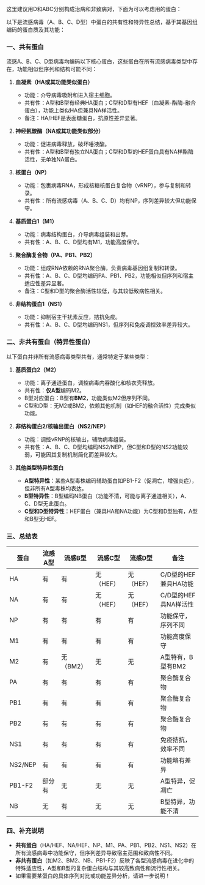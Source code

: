 这里建议用D和ABC分别构成治病和非致病对，下面为可以考虑用的蛋白：

以下是流感病毒（A、B、C、D型）中蛋白的共有性和特异性总结，基于其基因组编码的蛋白质及其功能：

### 一、共有蛋白
流感A、B、C、D型病毒均编码以下核心蛋白，这些蛋白在所有流感病毒类型中存在，功能相似但序列和结构可能不同：

1. **血凝素（HA或其功能类似蛋白）**  
   - 功能：介导病毒吸附和进入宿主细胞。  
   - 共有性：A型和B型有经典HA蛋白；C型和D型有HEF（血凝素-酯酶-融合蛋白），功能上类似HA但兼具NA样活性。  
   - 备注：HA/HEF是表面糖蛋白，抗原性差异显著。

2. **神经氨酸酶（NA或其功能类似部分）**  
   - 功能：促进病毒释放，破坏唾液酸。  
   - 共有性：A型和B型有独立NA蛋白；C型和D型的HEF蛋白具有NA样酯酶活性，无单独NA蛋白。  

3. **核蛋白（NP）**  
   - 功能：包裹病毒RNA，形成核糖核蛋白复合物（vRNP），参与复制和转录。  
   - 共有性：所有流感病毒（A、B、C、D）均有NP，序列差异较大但功能保守。

4. **基质蛋白1（M1）**  
   - 功能：病毒结构蛋白，介导病毒组装和出芽。  
   - 共有性：A、B、C、D型均有M1，功能高度保守。

5. **聚合酶复合物（PA、PB1、PB2）**  
   - 功能：组成RNA依赖的RNA聚合酶，负责病毒基因组复制和转录。  
   - 共有性：A、B、C、D型均编码PA、PB1、PB2，功能相似但序列和宿主适应性差异显著。  
   - 备注：C型和D型的聚合酶活性较低，与其较低致病性相关。

6. **非结构蛋白1（NS1）**  
   - 功能：抑制宿主干扰素反应，拮抗免疫。  
   - 共有性：A、B、C、D型均编码NS1，但序列和免疫调控效率差异较大。

### 二、非共有蛋白（特异性蛋白）
以下蛋白并非所有流感病毒类型共有，通常特定于某些类型：

1. **基质蛋白2（M2）**  
   - 功能：离子通道蛋白，调控病毒内吞酸化和核衣壳释放。  
   - 共有性：**仅A型**编码M2。  
   - B型对应蛋白：B型有**BM2**，功能类似M2但序列不同。  
   - C型和D型：无M2或BM2，依赖其他机制（如HEF的融合活性）完成类似功能。

2. **非结构蛋白2/核输出蛋白（NS2/NEP）**  
   - 功能：调控vRNP的核输出，辅助病毒组装。  
   - 共有性：A、B、C、D型均编码NS2/NEP，但C型和D型的NS2功能较弱，可能因其复制机制简化而差异较大。

3. **其他类型特异性蛋白**  
   - **A型特异性**：某些A型毒株编码辅助蛋白如PB1-F2（促凋亡，增强炎症），但非所有A型毒株均表达。  
   - **B型特异性**：B型编码NB蛋白（功能不清，可能与离子通道相关），A、C、D型无此蛋白。  
   - **C型和D型特异性**：HEF蛋白（兼具HA和NA功能）为C型和D型独有，A型和B型无HEF。  

### 三、总结表

| 蛋白    | 流感A型 | 流感B型   | 流感C型   | 流感D型   | 备注                 |
| ------- | ------- | --------- | --------- | --------- | -------------------- |
| HA      | 有      | 有        | 无（HEF） | 无（HEF） | C/D型的HEF兼具HA功能 |
| NA      | 有      | 有        | 无（HEF） | 无（HEF） | C/D型的HEF具NA样活性 |
| NP      | 有      | 有        | 有        | 有        | 功能保守，序列不同   |
| M1      | 有      | 有        | 有        | 有        | 功能高度保守         |
| M2      | 有      | 无（BM2） | 无        | 无        | A型特有，B型有BM2    |
| PA      | 有      | 有        | 有        | 有        | 聚合酶复合物         |
| PB1     | 有      | 有        | 有        | 有        | 聚合酶复合物         |
| PB2     | 有      | 有        | 有        | 有        | 聚合酶复合物         |
| NS1     | 有      | 有        | 有        | 有        | 免疫拮抗，效率不同   |
| NS2/NEP | 有      | 有        | 有        | 有        | 功能略有差异         |
| PB1-F2  | 部分有  | 无        | 无        | 无        | A型特异，促凋亡      |
| NB      | 无      | 有        | 无        | 无        | B型特异，功能不清    |

### 四、补充说明
- **共有蛋白**（HA/HEF、NA/HEF、NP、M1、PA、PB1、PB2、NS1、NS2）在所有流感病毒中功能保守，但序列差异导致宿主范围和致病性不同。
- **非共有蛋白**（如M2、BM2、NB、PB1-F2）反映了各型流感病毒在进化中的特殊适应性，A型和B型的复杂蛋白结构与其较高致病性和流行性相关。
- 如果需要某蛋白的具体序列对比或功能差异分析，请进一步说明！